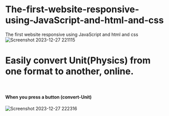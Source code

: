 # The-first-website-responsive-using-JavaScript-and-html-and-css
The first website responsive using JavaScript and html and css 
![Screenshot 2023-12-27 221115](https://github.com/abdelhakim97/The-first-website-responsive-using-JavaScript-and-html-and-css/assets/144494197/e77dff36-aae9-4907-b6ea-3423c760f3c5)
<br/>
<h1>Easily convert Unit(Physics) from one format to another, online.</h1>
<br/>
<h4>When you press a button (convert-Unit)</h4>

![Screenshot 2023-12-27 222316](https://github.com/abdelhakim97/The-first-website-responsive-using-JavaScript-and-html-and-css/assets/144494197/5e06c03c-1976-4689-9eaf-27a0d0dd2d12)

